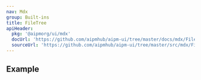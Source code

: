 ```yaml
---
nav: Mdx
group: Built-ins
title: FileTree
apiHeader:
  pkg: '@aipmorg/ui/mdx'
  docUrl: 'https://github.com/aipmhub/aipm-ui/tree/master/docs/mdx/FileTree/index.md'
  sourceUrl: 'https://github.com/aipmhub/aipm-ui/tree/master/src/mdx/FileTree/index.tsx'
---
```


## Example

<code src="./demos/index.tsx" ></code>
